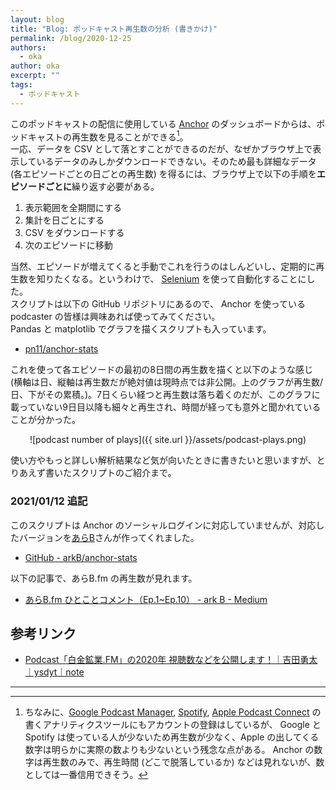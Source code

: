 ```yaml
---
layout: blog
title: "Blog: ポッドキャスト再生数の分析 (書きかけ)"
permalink: /blog/2020-12-25
authors:
  - oka
author: oka
excerpt: ""
tags:
  - ポッドキャスト
---
```


このポッドキャストの配信に使用している [Anchor](https://anchor.fm/) のダッシュボードからは、ポッドキャストの再生数を見ることができる[^Analysis]。  
一応、データを CSV として落とすことができるのだが、なぜかブラウザ上で表示しているデータのみしかダウンロードできない。そのため最も詳細なデータ (各エピソードごとの日ごとの再生数) を得るには、ブラウザ上で以下の手順を**エピソードごとに**繰り返す必要がある。

1. 表示範囲を全期間にする
1. 集計を日ごとにする
1. CSV をダウンロードする
1. 次のエピソードに移動

当然、エピソードが増えてくると手動でこれを行うのはしんどいし、定期的に再生数を知りたくなる。というわけで、 [Selenium](https://github.com/SeleniumHQ/selenium) を使って自動化することにした。  
スクリプトは以下の GitHub リポジトリにあるので、 Anchor を使っている podcaster の皆様は興味あれば使ってみてください。  
Pandas と matplotlib でグラフを描くスクリプトも入っています。

- [pn11/anchor-stats](https://github.com/pn11/anchor-stats)

これを使って各エピソードの最初の8日間の再生数を描くと以下のような感じ (横軸は日、縦軸は再生数だが絶対値は現時点では非公開。上のグラフが再生数/日、下がその累積。)。7日くらい経つと再生数は落ち着くのだが、このグラフに載っていない9日目以降も細々と再生され、時間が経っても意外と聞かれていることが分かった。

<div style="text-align: center;">
![podcast number of plays]({{ site.url }}/assets/podcast-plays.png)
</div>

使い方やもっと詳しい解析結果など気が向いたときに書きたいと思いますが、とりあえず書いたスクリプトのご紹介まで。

### 2021/01/12 追記

このスクリプトは Anchor のソーシャルログインに対応していませんが、対応したバージョンを[あらB](https://twitter.com/ark_b)さんが作ってくれました。

- [GitHub - arkB/anchor-stats](https://github.com/arkB/anchor-stats)

以下の記事で、あらB.fm の再生数が見れます。

- [あらB.fm ひとことコメント（Ep.1~Ep.10） - ark B - Medium](https://arkbb3.medium.com/%E3%81%82%E3%82%89b-fm-%E3%81%B2%E3%81%A8%E3%81%93%E3%81%A8%E3%82%B3%E3%83%A1%E3%83%B3%E3%83%88-ep-1-ep-10-b20163d451a9)

[^Analysis]: ちなみに、[Google Podcast Manager](https://podcastsmanager.google.com/), [Spotify](https://podcasters.spotify.com/), [Apple Podcast Connect](https://podcastsconnect.apple.com/) の書くアナリティクスツールにもアカウントの登録はしているが、 Google と Spotify は使っている人が少ないため再生数が少なく、Apple の出してくる数字は明らかに実際の数よりも少ないという残念な点がある。 Anchor の数字は再生数のみで、再生時間 (どこで脱落しているか) などは見れないが、数としては一番信用できそう。

## 参考リンク

- [Podcast「白金鉱業.FM」の2020年 視聴数などを公開します！｜吉田勇太｜ysdyt｜note](https://note.com/ysdyt/n/n9dcf556fcde9)

---
